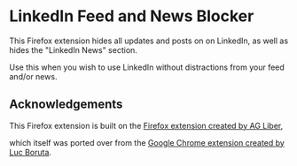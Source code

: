 #   LinkedIn Feed and News Blocker

This Firefox extension hides all updates and posts on on LinkedIn, as well as hides the "LinkedIn News" section.

Use this when you wish to use LinkedIn without distractions from your feed and/or news.

## Acknowledgements

This Firefox extension is built on the [Firefox extension created by AG Liber](https://github.com/agliber/linkedin-feed-blocker),

which itself was ported over from the [Google Chrome extension created by Luc Boruta](https://github.com/lucboruta/linkedin-feed-blocker).
